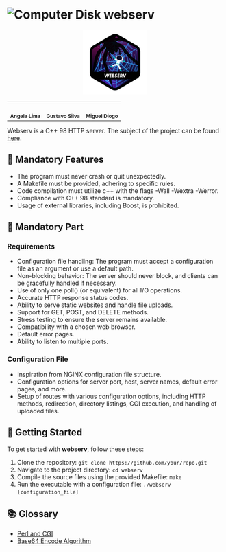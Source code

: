 # <img src="https://raw.githubusercontent.com/Tarikul-Islam-Anik/Animated-Fluent-Emojis/master/Emojis/Objects/Computer%20Disk.png" alt="Computer Disk" width="25" height="25" /> webserv

<div align=center>
  
  ![badge](https://raw.githubusercontent.com/angelamcosta/angelamcosta/main/42_badges/webservn.png)

  <table>
  <tr>
    <td align="center"><a href="https://github.com/angelamcosta"><img src="https://avatars.githubusercontent.com/u/14792447?v=4?s=100" width="100px;" alt=""/><br /><sub><b>Angela Lima</b></sub></a><br /><a href="https://github.com/angelamcosta" title="Angela Lima"></a></td>
    <td align="center"><a href="https://github.com/gcssilva"><img src="https://avatars.githubusercontent.com/u/108615291?v=4" width="100px;" alt=""/><br /><sub><b>Gustavo Silva</b></sub></a><br /><a href="https://github.com/gcssilva" title="Gustavo Silva"></a></td>
    <td align="center"><a href="http://github.com/mgdiogo"><img src="https://avatars.githubusercontent.com/u/109535612?v=4?s=100" width="100px;" alt=""/><br /><sub><b>Miguel Diogo</b></sub></a><br /><a href="https://github.com/mgdiogo/" title="Miguel Diogo"></a></td>
  </tr>
</table>

</div>

Webserv is a C++ 98 HTTP server. The subject of the project can be found [here](https://raw.githubusercontent.com/angelamcosta/webserv/main/en.subject.pdf).

## 📜 Mandatory Features

- The program must never crash or quit unexpectedly.
- A Makefile must be provided, adhering to specific rules.
- Code compilation must utilize c++ with the flags -Wall -Wextra -Werror.
- Compliance with C++ 98 standard is mandatory.
- Usage of external libraries, including Boost, is prohibited.

## 🚀 Mandatory Part 

### Requirements
- Configuration file handling: The program must accept a configuration file as an argument or use a default path.
- Non-blocking behavior: The server should never block, and clients can be gracefully handled if necessary.
- Use of only one poll() (or equivalent) for all I/O operations.
- Accurate HTTP response status codes.
- Ability to serve static websites and handle file uploads.
- Support for GET, POST, and DELETE methods.
- Stress testing to ensure the server remains available.
- Compatibility with a chosen web browser.
- Default error pages.
- Ability to listen to multiple ports.

### Configuration File
- Inspiration from NGINX configuration file structure.
- Configuration options for server port, host, server names, default error pages, and more.
- Setup of routes with various configuration options, including HTTP methods, redirection, directory listings, CGI execution, and handling of uploaded files.

## 🚀 Getting Started 
To get started with **webserv**, follow these steps:

1. Clone the repository: `git clone https://github.com/your/repo.git`
2. Navigate to the project directory: `cd webserv`
3. Compile the source files using the provided Makefile: `make`
4. Run the executable with a configuration file: `./webserv [configuration_file]`

## 📚 Glossary

- [Perl and CGI](https://www.perl.com/article/perl-and-cgi/)
- [Base64 Encode Algorithm](https://base64.guru/learn/base64-algorithm/encode)
